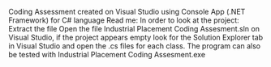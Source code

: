 Coding Assessment created on Visual Studio using Console App (.NET Framework) for C# language
Read me:
In order to look at the project:
Extract the file
Open the file Industrial Placement Coding Assesment.sln on Visual Studio, if the project appears empty look for the Solution Explorer tab in Visual Studio and open the .cs files for each class.
The program can also be tested with Industrial Placement Coding Assesment.exe